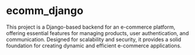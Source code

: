 # ecomm_django
This project is a Django-based backend for an e-commerce platform, offering essential features for managing products, user authentication, and communication. Designed for scalability and security, it provides a solid foundation for creating dynamic and efficient e-commerce applications.
